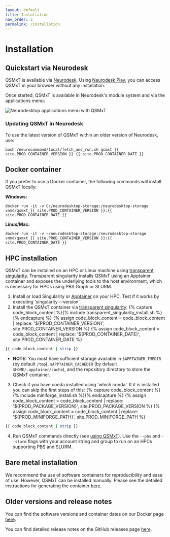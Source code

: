 ```yaml
---
layout: default
title: Installation
nav_order: 3
permalink: /installation
---
```


<head>
  <link rel="stylesheet" href="https://maxcdn.bootstrapcdn.com/bootstrap/3.4.1/css/bootstrap.min.css">
  <script src="https://ajax.googleapis.com/ajax/libs/jquery/3.6.0/jquery.min.js"></script>
  <script src="https://maxcdn.bootstrapcdn.com/bootstrap/3.4.1/js/bootstrap.min.js"></script>
</head>

# Installation

## Quickstart via Neurodesk

QSMxT is available via [Neurodesk](https://neurodesk.org/). Using [Neurodesk Play](https://play.neurodesk.org/), you can access QSMxT in your browser without any installation.

Once started, QSMxT is available in Neurodesk's module system and via the applications menu:

![Neurodesktop applications menu with QSMxT](/QSMxT/images/neurodesktop-applications-menu.jpg)

### Updating QSMxT in Neurodesk

To use the latest version of QSMxT within an older version of Neurodesk, use:

```
bash /neurocommand/local/fetch_and_run.sh qsmxt {{ site.PROD_CONTAINER_VERSION }} {{ site.PROD_CONTAINER_DATE }}
```

## Docker container

If you prefer to use a Docker container, the following commands will install QSMxT locally:

**Windows:**
```
docker run -it -v C:/neurodesktop-storage:/neurodesktop-storage vnmd/qsmxt_{{ site.PROD_CONTAINER_VERSION }}:{{ site.PROD_CONTAINER_DATE }}
```

**Linux/Mac:**
```
docker run -it -v ~/neurodesktop-storage:/neurodesktop-storage vnmd/qsmxt_{{ site.PROD_CONTAINER_VERSION }}:{{ site.PROD_CONTAINER_DATE }}
```

## HPC installation

QSMxT can be installed on an HPC or Linux machine using [transparent singularity](https://github.com/neurodesk/transparent-singularity). Transparent singularity installs QSMxT using an Apptainer container and exposes the underlying tools to the host environment, which is necessary for HPCs using PBS Graph or SLURM. 

1. Install or load Singularity or [Apptainer](https://apptainer.org/docs/user/1.0/quick_start.html#quick-start) on your HPC. Test if it works by executing 'singularity --version'.
2. Install the QSMxT container via [transparent singularity](https://github.com/neurodesk/transparent-singularity):
  {% capture code_block_content %}{% include transparent_singularity_install.sh %}{% endcapture %}
  {% assign code_block_content = code_block_content | replace: '${PROD_CONTAINER_VERSION}', site.PROD_CONTAINER_VERSION %}
  {% assign code_block_content = code_block_content | replace: '${PROD_CONTAINER_DATE}', site.PROD_CONTAINER_DATE %}
  ```bash
  {{ code_block_content | strip }}
  ```
  - **NOTE:** You must have sufficient storage available in `$APPTAINER_TMPDIR` (by default `/tmp`), `$APPTAINER_CACHEDIR` (by default `$HOME/.apptainer/cache`), and the repository directory to store the QSMxT container.
3. Check if you have conda installed using 'which conda'. If it is installed you can skip the first steps of this:
  {% capture code_block_content %}{% include miniforge_install.sh %}{% endcapture %}
  {% assign code_block_content = code_block_content | replace: '${PROD_PACKAGE_VERSION}', site.PROD_PACKAGE_VERSION %}
  {% assign code_block_content = code_block_content | replace: '${PROD_MINIFORGE_PATH}', site.PROD_MINIFORGE_PATH %}
  ```bash
  {{ code_block_content | strip }}
  ```
4. Run QSMxT commands directly (see [using QSMxT](/QSMxT/using-qsmxt)). Use the `--pbs` and `--slurm` flags with your account string and group to run on an HPCs supporting PBS and SLURM.

## Bare metal installation

We recommend the use of software containers for reproducibility and ease of use. However, QSMxT can be installed manually. Please see the detailed instructions for generating the container [here](https://github.com/NeuroDesk/neurocontainers/blob/master/recipes/qsmxt/build.sh).

## Older versions and release notes

You can find the software versions and container dates on our Docker page [here](https://hub.docker.com/search?q=qsmxt&sort=updated_at&order=desc). 

You can find detailed release notes on the GitHub releases page [here](https://github.com/QSMxT/QSMxT/releases).

<script>
$(document).ready(function(){
    $('[data-toggle="popover"]').popover();   
});
$("[data-toggle=popover]")
.popover({html:true})
</script>

